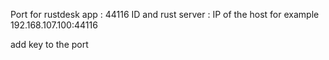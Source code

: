 Port for rustdesk app : 44116
ID and rust server : IP of the host for example 192.168.107.100:44116

add key to the port